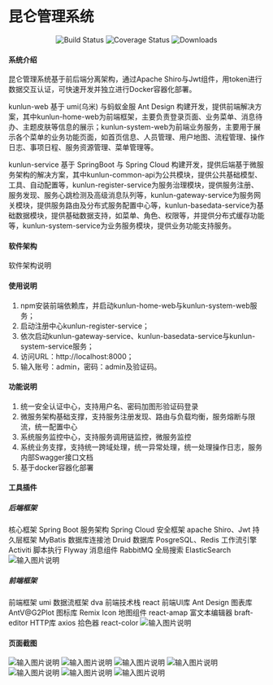 # 昆仑管理系统

<p align="center"> 
    <img src="https://img.shields.io/circleci/project/vuejs/vue/dev.svg" alt="Build Status">
    <img src="https://img.shields.io/badge/Spring%20Cloud-Greenwich.SR5.RELEASE-blue.svg" alt="Coverage Status">
    <img src="https://img.shields.io/badge/Spring%20Boot-2.1.12.RELEASE-blue.svg" alt="Downloads">
</p>

#### 系统介绍
昆仑管理系统基于前后端分离架构，通过Apache Shiro与Jwt组件，用token进行数据交互认证，可快速开发并独立进行Docker容器化部署。

kunlun-web 基于 umi(乌米) 与蚂蚁金服 Ant Design 构建开发，提供前端解决方案，其中kunlun-home-web为前端框架，主要负责登录页面、业务菜单、消息待办、主题皮肤等信息的展示；kunlun-system-web为前端业务服务，主要用于展示各个菜单的业务功能页面，如首页信息、人员管理、用户地图、流程管理、操作日志、事项日程、服务资源管理、菜单管理等。

kunlun-service 基于 SpringBoot 与 Spring Cloud 构建开发，提供后端基于微服务架构的解决方案，其中kunlun-common-api为公共模块，提供公共基础模型、工具、自动配置等，kunlun-register-service为服务治理模块，提供服务注册、服务发现、服务心跳检测及高级消息队列等，kunlun-gateway-service为服务网关模块，提供服务路由及分布式服务配置中心等，kunlun-basedata-service为基础数据模块，提供基础数据支持，如菜单、角色、权限等，并提供分布式缓存功能等，kunlun-system-service为业务服务模块，提供业务功能支持服务。


#### 软件架构
软件架构说明


#### 使用说明

1.  npm安装前端依赖库，并启动kunlun-home-web与kunlun-system-web服务；
2.  启动注册中心kunlun-register-service；
3.  依次启动kunlun-gateway-service、kunlun-basedata-service与kunlun-system-service服务；
4.  访问URL：http://localhost:8000；
5.  输入账号：admin，密码：admin及验证码。


#### 功能说明

1.  统一安全认证中心，支持用户名、密码加图形验证码登录
2.  微服务架构基础支撑，支持服务注册发现、路由与负载均衡，服务熔断与限流，统一配置中心
3.  系统服务监控中心，支持服务调用链监控，微服务监控
4.  系统业务支撑，支持统一跨域处理，统一异常处理，统一处理操作日志，服务内部Swagger接口文档
5.  基于docker容器化部署


#### 工具插件

##### 后端框架

核心框架                Spring Boot
服务架构                Spring Cloud
安全框架                apache Shiro、Jwt
持久层框架              MyBatis
数据库连接池            Druid
数据库                  PosgreSQL、Redis
工作流引擎              Activiti
脚本执行                Flyway
消息组件                RabbitMQ
全局搜索                ElasticSearch
![输入图片说明](https://images.gitee.com/uploads/images/2020/0411/152235_4f7146fd_1894302.png "屏幕截图.png")

##### 前端框架

前端框架                umi
数据流框架              dva
前端技术栈              react
前端UI库                Ant Design
图表库                  AntV@G2Plot
图标库                  Remix Icon
地图组件                react-amap
富文本编辑器            braft-editor
HTTP库                  axios
拾色器                  react-color
![输入图片说明](https://images.gitee.com/uploads/images/2020/0411/152350_b3f7e035_1894302.png "屏幕截图.png")


#### 页面截图

![输入图片说明](https://images.gitee.com/uploads/images/2020/0411/150813_6b96784d_1894302.png "屏幕截图.png")
![输入图片说明](https://images.gitee.com/uploads/images/2020/0411/151157_074c7bd6_1894302.png "屏幕截图.png")
![输入图片说明](https://images.gitee.com/uploads/images/2020/0411/151338_d5682439_1894302.png "屏幕截图.png")
![输入图片说明](https://images.gitee.com/uploads/images/2020/0411/151432_50f2e90b_1894302.png "屏幕截图.png")
![输入图片说明](https://images.gitee.com/uploads/images/2020/0411/151503_a77038fb_1894302.png "屏幕截图.png")
![输入图片说明](https://images.gitee.com/uploads/images/2020/0411/151532_e7c8d194_1894302.png "屏幕截图.png")
![输入图片说明](https://images.gitee.com/uploads/images/2020/0411/151708_13470811_1894302.png "屏幕截图.png")